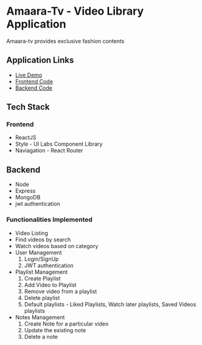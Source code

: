 # Amaara-Tv - Video Library Application

Amaara-tv provides exclusive fashion contents 

## Application Links
 - [Live Demo](https://amaara-quiz.netlify.app/)
 - [Frontend Code](https://github.com/sruthiragupathy/Youtube-clone)
 - [Backend Code](https://github.com/sruthiragupathy/Youtube-Clone-Backend)

## Tech Stack

### Frontend
- ReactJS
- Style - UI Labs Component Library
- Naviagation - React Router 

## Backend
- Node
- Express
- MongoDB
- jwt authentication

### Functionalities Implemented
- Video Listing
- Find videos by search
- Watch videos based on category
- User Management
  1. Login/SignUp 
  2. JWT authentication
- Playlist Management
  1. Create Playlist
  2. Add Video to Playlist
  3. Remove video from a playlist
  4. Delete playlist
  5. Default playlists - Liked Playlists, Watch later playlists, Saved Videos playlists
- Notes Management
  1. Create Note for a particular video
  2. Update the existing note
  3. Delete a note

